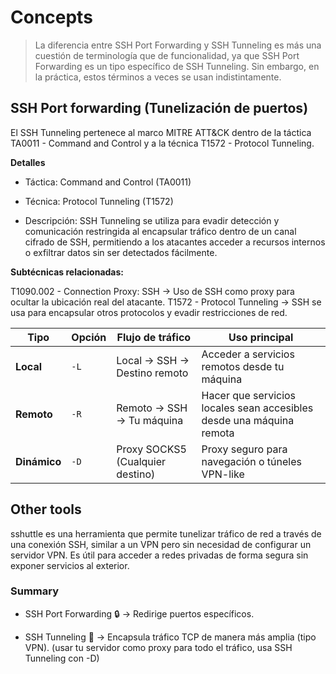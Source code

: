 # Concepts

> La diferencia entre SSH Port Forwarding y SSH Tunneling es más una cuestión de terminología que de funcionalidad, ya que SSH Port Forwarding es un tipo específico de SSH Tunneling. Sin embargo, en la práctica, estos términos a veces se usan indistintamente.


## SSH Port forwarding (Tunelización de puertos)


El SSH Tunneling pertenece al marco MITRE ATT&CK dentro de la táctica TA0011 - Command and Control y a la técnica T1572 - Protocol Tunneling.

**Detalles**

- Táctica: Command and Control (TA0011)

- Técnica: Protocol Tunneling (T1572)

- Descripción: SSH Tunneling se utiliza para evadir detección y comunicación restringida al encapsular tráfico dentro de un canal cifrado de SSH, permitiendo a los atacantes acceder a recursos internos o exfiltrar datos sin ser detectados fácilmente.

**Subtécnicas relacionadas:**

T1090.002 - Connection Proxy: SSH → Uso de SSH como proxy para ocultar la ubicación real del atacante.
T1572 - Protocol Tunneling → SSH se usa para encapsular otros protocolos y evadir restricciones de red.



| Tipo     | Opción | Flujo de tráfico                 | Uso principal                                              |
|----------|--------|---------------------------------|-----------------------------------------------------------|
| **Local**  | `-L`  | Local → SSH → Destino remoto   | Acceder a servicios remotos desde tu máquina             |
| **Remoto** | `-R`  | Remoto → SSH → Tu máquina      | Hacer que servicios locales sean accesibles desde una máquina remota |
| **Dinámico** | `-D`  | Proxy SOCKS5 (Cualquier destino) | Proxy seguro para navegación o túneles VPN-like          |


## Other tools


sshuttle es una herramienta que permite tunelizar tráfico de red a través de una conexión SSH, similar a un VPN pero sin necesidad de configurar un servidor VPN. Es útil para acceder a redes privadas de forma segura sin exponer servicios al exterior.


### Summary


- SSH Port Forwarding 🔒 → Redirige puertos específicos.

- SSH Tunneling 🔄 → Encapsula tráfico TCP de manera más amplia (tipo VPN).  (usar tu servidor como proxy para todo el tráfico, usa SSH Tunneling con -D)